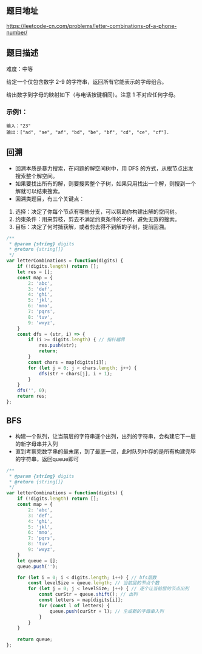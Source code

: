 ## 题目地址

https://leetcode-cn.com/problems/letter-combinations-of-a-phone-number/

## 题目描述

难度：中等

给定一个仅包含数字 2-9 的字符串，返回所有它能表示的字母组合。

给出数字到字母的映射如下（与电话按键相同）。注意 1 不对应任何字母。

### 示例1：

```
输入："23"
输出：["ad", "ae", "af", "bd", "be", "bf", "cd", "ce", "cf"].
```

## 回溯

- 回溯本质是暴力搜索，在问题的解空间树中，用 DFS 的方式，从根节点出发搜索整个解空间。
- 如果要找出所有的解，则要搜索整个子树，如果只用找出一个解，则搜到一个解就可以结束搜索。
- 回溯类题目，有三个关键点：
1. 选择：决定了你每个节点有哪些分支，可以帮助你构建出解的空间树。
2. 约束条件：用来剪枝，剪去不满足约束条件的子树，避免无效的搜索。
3. 目标：决定了何时捕获解，或者剪去得不到解的子树，提前回溯。

```js
/**
 * @param {string} digits
 * @return {string[]}
 */
var letterCombinations = function(digits) {
    if (!digits.length) return [];
    let res = [];
    const map = {
        2: 'abc',
        3: 'def',
        4: 'ghi',
        5: 'jkl',
        6: 'mno',
        7: 'pqrs',
        8: 'tuv',
        9: 'wxyz',
    }
    const dfs = (str, i) => {
        if (i >= digits.length) { // 指针越界
            res.push(str);
            return;
        }
        const chars = map[digits[i]];
        for (let j = 0; j < chars.length; j++) {
            dfs(str + chars[j], i + 1);
        }
    }
    dfs('', 0);
    return res;
};
```

## BFS

- 构建一个队列，让当前层的字符串逐个出列，出列的字符串，会构建它下一层的新字母串并入列
- 直到考察完数字串的最末尾，到了最底一层，此时队列中存的是所有构建完毕的字符串，返回queue即可


```js
/**
 * @param {string} digits
 * @return {string[]}
 */
var letterCombinations = function(digits) {
    if (!digits.length) return [];
    const map = {
        2: 'abc',
        3: 'def',
        4: 'ghi',
        5: 'jkl',
        6: 'mno',
        7: 'pqrs',
        8: 'tuv',
        9: 'wxyz',
    }
    let queue = [];
    queue.push('');

    for (let i = 0; i < digits.length; i++) { // bfs层数
        const levelSize = queue.length; // 当前层的节点个数
        for (let j = 0; j < levelSize; j++) { // 逐个让当前层的节点出列
            const curStr = queue.shift(); // 出列
            const letters = map[digits[i]];
            for (const l of letters) {
                queue.push(curStr + l); // 生成新的字母串入列
            }
        }
    }
    
    return queue;
};
```

